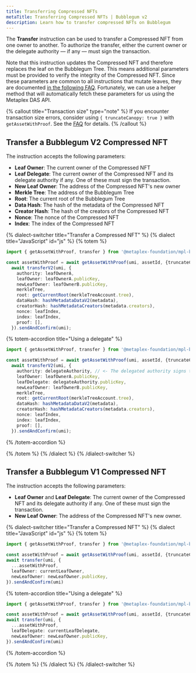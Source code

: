```yaml
---
title: Transferring Compressed NFTs
metaTitle: Transferring Compressed NFTs | Bubblegum v2
description: Learn how to transfer compressed NFTs on Bubblegum
---
```


The **Transfer** instruction can be used to transfer a Compressed NFT from one owner to another. To authorize the transfer, either the current owner or the delegate authority — if any — must sign the transaction. 

Note that this instruction updates the Compressed NFT and therefore replaces the leaf on the Bubblegum Tree. This means additional parameters must be provided to verify the integrity of the Compressed NFT. Since these parameters are common to all instructions that mutate leaves, they are documented [in the following FAQ](/bubblegum-v2/faq#replace-leaf-instruction-arguments). Fortunately, we can use a helper method that will automatically fetch these parameters for us using the Metaplex DAS API.

{% callout title="Transaction size" type="note" %}
If you encounter transaction size errors, consider using `{ truncateCanopy: true }` with `getAssetWithProof`. See the [FAQ](/bubblegum-v2/faq#replace-leaf-instruction-arguments) for details.
{% /callout %}

## Transfer a Bubblegum V2 Compressed NFT

The instruction accepts the following parameters:

- **Leaf Owner**: The current owner of the Compressed NFT
- **Leaf Delegate**: The current owner of the Compressed NFT and its delegate authority if any. One of these must sign the transaction.
- **New Leaf Owner**: The address of the Compressed NFT's new owner
- **Merkle Tree**: The address of the Bubblegum Tree
- **Root**: The current root of the Bubblegum Tree
- **Data Hash**: The hash of the metadata of the Compressed NFT
- **Creator Hash**: The hash of the creators of the Compressed NFT
- **Nonce**: The nonce of the Compressed NFT
- **Index**: The index of the Compressed NFT

{% dialect-switcher title="Transfer a Compressed NFT" %}
{% dialect title="JavaScript" id="js" %}
{% totem %}

```ts
import { getAssetWithProof, transfer } from '@metaplex-foundation/mpl-bubblegum'

const assetWithProof = await getAssetWithProof(umi, assetId, {truncateCanopy: true});
  await transferV2(umi, {
    authority: leafOwnerA,
    leafOwner: leafOwnerA.publicKey,
    newLeafOwner: leafOwnerB.publicKey,
    merkleTree,
    root: getCurrentRoot(merkleTreeAccount.tree),
    dataHash: hashMetadataDataV2(metadata),
    creatorHash: hashMetadataCreators(metadata.creators),
    nonce: leafIndex,
    index: leafIndex,
    proof: [],
  }).sendAndConfirm(umi);
```

{% totem-accordion title="Using a delegate" %}

```ts
import { getAssetWithProof, transfer } from '@metaplex-foundation/mpl-bubblegum'

const assetWithProof = await getAssetWithProof(umi, assetId, {truncateCanopy: true});
  await transferV2(umi, {
    authority: delegateAuthority, // <- The delegated authority signs the transaction.
    leafOwner: leafOwnerA.publicKey,
    leafDelegate: delegateAuthority.publicKey,
    newLeafOwner: leafOwnerB.publicKey,
    merkleTree,
    root: getCurrentRoot(merkleTreeAccount.tree),
    dataHash: hashMetadataDataV2(metadata),
    creatorHash: hashMetadataCreators(metadata.creators),
    nonce: leafIndex,
    index: leafIndex,
    proof: [],
  }).sendAndConfirm(umi);
```

{% /totem-accordion %}

{% /totem %}
{% /dialect %}
{% /dialect-switcher %}


## Transfer a Bubblegum V1 Compressed NFT


The instruction accepts the following parameters:

- **Leaf Owner** and **Leaf Delegate**: The current owner of the Compressed NFT and its delegate authority if any. One of these must sign the transaction.
- **New Leaf Owner**: The address of the Compressed NFT's new owner.


{% dialect-switcher title="Transfer a Compressed NFT" %}
{% dialect title="JavaScript" id="js" %}
{% totem %}

```ts
import { getAssetWithProof, transfer } from '@metaplex-foundation/mpl-bubblegum'

const assetWithProof = await getAssetWithProof(umi, assetId, {truncateCanopy: true});
await transfer(umi, {
  ...assetWithProof,
  leafOwner: currentLeafOwner,
  newLeafOwner: newLeafOwner.publicKey,
}).sendAndConfirm(umi)
```

{% totem-accordion title="Using a delegate" %}

```ts
import { getAssetWithProof, transfer } from '@metaplex-foundation/mpl-bubblegum'

const assetWithProof = await getAssetWithProof(umi, assetId, {truncateCanopy: true});
await transfer(umi, {
  ...assetWithProof,
  leafDelegate: currentLeafDelegate,
  newLeafOwner: newLeafOwner.publicKey,
}).sendAndConfirm(umi)
```

{% /totem-accordion %}

{% /totem %}
{% /dialect %}
{% /dialect-switcher %}
